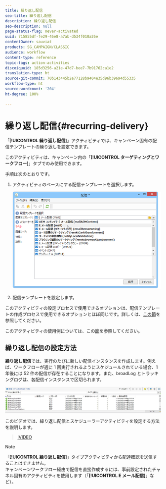 ```yaml
---
title: 繰り返し配信
seo-title: 繰り返し配信
description: 繰り返し配信
seo-description: null
page-status-flag: never-activated
uuid: 715855df-fe29-46e8-a7ab-d534f010a26e
contentOwner: sauviat
products: SG_CAMPAIGN/CLASSIC
audience: workflow
content-type: reference
topic-tags: action-activities
discoiquuid: 185d3256-a21e-47d7-bee7-7b91762ca1e2
translation-type: ht
source-git-commit: 70b143445b2e77128b9404e35d96b39694d55335
workflow-type: ht
source-wordcount: '204'
ht-degree: 100%

---
```



# 繰り返し配信{#recurring-delivery}

「**[!UICONTROL 繰り返し配信]**」アクティビティでは、キャンペーン固有の配信テンプレートの繰り返しを設定できます。

このアクティビティは、キャンペーン内の「**[!UICONTROL ターゲティングとワークフロー]**」タブでのみ使用できます。

手順は次のとおりです。

1. アクティビティのベースにする配信テンプレートを選択します。

   ![](assets/recurring_delivery_001.png)

1. 配信テンプレートを設定します。

このアクティビティの設定プロセスで使用できるオプションは、配信テンプレートの作成プロセスで使用できるオプションとほぼ同じです。詳しくは、[この節](../../delivery/using/about-templates.md)を参照してください。

このアクティビティの使用例については、この[節](../../workflow/using/sending-a-birthday-email.md#creating-a-recurring-delivery-in-a-targeting-workflow)を参照してください。

## 繰り返し配信の設定方法

**繰り返し配信**&#x200B;では、実行のたびに新しい配信インスタンスを作成します。例えば、ワークフローが週に 1 回実行されるようにスケジュールされている場合、1 年後には 52 件の配信が存在することになります。また、broadLog とトラッキングログは、各配信インスタンスで区切られます。

![繰り返し配信](assets/delivery_recurring.jpg)

このビデオでは、繰り返し配信とスケジューラーアクティビティを設定する方法を説明します。

>[!VIDEO](https://video.tv.adobe.com/v/25040?quality=12&captions=jpn)

>[!NOTE]
>
>「**[!UICONTROL 繰り返し配信]**」タイプアクティビティから配達確認を送信することはできません。\
>キャンペーンワークフロー経由で配信を直接作成するには、事前設定されたチャネル固有のアクティビティを使用します（「**[!UICONTROL E メール配信]**」など）。
